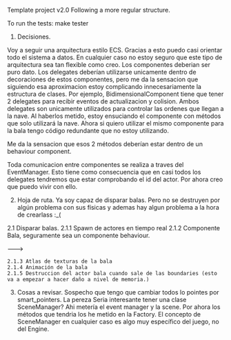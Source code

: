 Template project v2.0
Following a more regular structure.

To run the tests:
make tester


1. Decisiones.

Voy a seguir una arquitectura estilo ECS. Gracias a esto puedo casi orientar todo el sistema a datos. En cualquier caso no estoy seguro que este tipo de arquitectura sea tan flexible como creo. Los componentes deberian ser puro dato.
Los delegates deberían utilizarse unicamente dentro de decoraciones de estos componentes, pero me da la sensacion que siguiendo esa aproximacion estoy complicando innecesariamente la estructura de clases.
Por ejemplo, BidimensionalComponent tiene que tener 2 delegates para recibir eventos de actualizacion y colision. Ambos delegates son unicamente utilizados para controlar las ordenes que llegan a la nave.
Al haberlos metido, estoy ensuciando el componente con métodos que solo utilizará la nave.
Ahora si quiero utilizar el mismo componente para la bala tengo código redundante que no estoy utilizando.

Me da la sensacion que esos 2 métodos deberían estar dentro de un behaviour component.

Toda comunicacion entre componentes se realiza a traves del EventManager. Esto tiene como consecuencia que en casi todos los delegates tendremos
que estar comprobando el id del actor. Por ahora creo que puedo vivir con ello.





2. Hoja de ruta.
Ya soy capaz de disparar balas. Pero no se destruyen por algún problema con sus
físicas y ademas hay algun problema a la hora de crearlass :_(


2.1 Disparar balas.
    2.1.1 Spawn de actores en tiempo real
    2.1.2 Componente Bala, seguramente sea un componente behaviour.

--->

    2.1.3 Atlas de texturas de la bala
    2.1.4 Animación de la bala
    2.1.5 Destruccion del actor bala cuando sale de las boundaries (esto va a empezar a hacer daño a nivel de memoria.)


3. Cosas a revisar.
    Sospecho que tengo que cambiar todos lo pointes por smart_pointers. La pereza
    Seria interesante tener una clase SceneManager? Ahi metería el event manager y la scene. 
    Por ahora los métodos que tendria los he metido en la Factory.
    El concepto de SceneManager en cualquier caso es algo muy específico del juego, no del Engine.
    